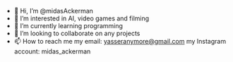 - 👋 Hi, I’m @midasAckerman
- 👀 I’m interested in AI, video games and filming
- 🌱 I’m currently learning programming
- 💞️ I’m looking to collaborate on any projects
- 📫 How to reach me my email: yasseranymore@gmail.com my Instagram account: midas_ackerman

<!---
midasAckerman/midasAckerman is a ✨ special ✨ repository because its `README.md` (this file) appears on your GitHub profile.
You can click the Preview link to take a look at your changes.
--->
